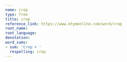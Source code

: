 ```yaml
---
name: crop
type: free
title: crop
reference_link: https://www.etymonline.com/word/crop
root_name: 
root_language: 
denotation: 
word_sums:
- sum: 'Crop + '
  respelling: crop
---
```


